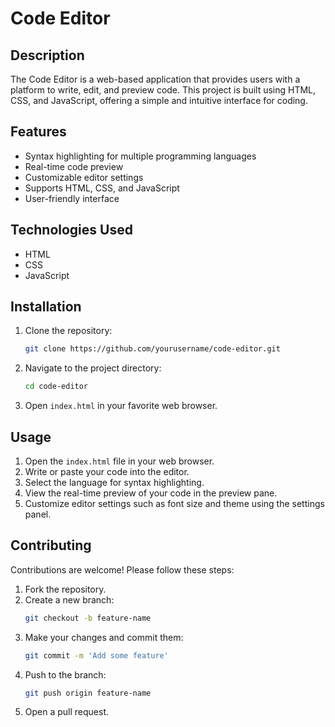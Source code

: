 # Code Editor

## Description
The Code Editor is a web-based application that provides users with a platform to write, edit, and preview code. This project is built using HTML, CSS, and JavaScript, offering a simple and intuitive interface for coding.

## Features
- Syntax highlighting for multiple programming languages
- Real-time code preview
- Customizable editor settings
- Supports HTML, CSS, and JavaScript
- User-friendly interface

## Technologies Used
- HTML
- CSS
- JavaScript

## Installation
1. Clone the repository:
    ```bash
    git clone https://github.com/yourusername/code-editor.git
    ```
2. Navigate to the project directory:
    ```bash
    cd code-editor
    ```
3. Open `index.html` in your favorite web browser.

## Usage
1. Open the `index.html` file in your web browser.
2. Write or paste your code into the editor.
3. Select the language for syntax highlighting.
4. View the real-time preview of your code in the preview pane.
5. Customize editor settings such as font size and theme using the settings panel.

## Contributing
Contributions are welcome! Please follow these steps:
1. Fork the repository.
2. Create a new branch:
    ```bash
    git checkout -b feature-name
    ```
3. Make your changes and commit them:
    ```bash
    git commit -m 'Add some feature'
    ```
4. Push to the branch:
    ```bash
    git push origin feature-name
    ```
5. Open a pull request.

